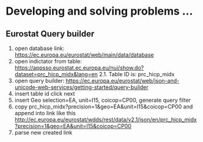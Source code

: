 # Developing and solving problems ...
## Eurostat Query builder
1. open database link: <a href="https://ec.europa.eu/eurostat/web/main/data/database">https://ec.europa.eu/eurostat/web/main/data/database</a>
2. open indictator from table: https://appsso.eurostat.ec.europa.eu/nui/show.do?dataset=prc_hicp_midx&lang=en
2.1. Table ID is: prc_hicp_midx
3. open query builder: <a href="https://ec.europa.eu/eurostat/web/json-and-unicode-web-services/getting-started/query-builder">https://ec.europa.eu/eurostat/web/json-and-unicode-web-services/getting-started/query-builder</a>
4. insert table id click next
5. insert Geo selection=EA, unit=I15, coicop=CP00, generate query filter
6. copy prc_hicp_midx?precision=1&geo=EA&unit=I15&coicop=CP00 and append into link like this http://ec.europa.eu/eurostat/wdds/rest/data/v2.1/json/en/prc_hicp_midx?precision=1&geo=EA&unit=I15&coicop=CP00
7. parse new created link
